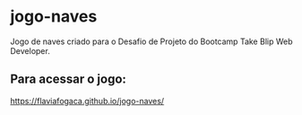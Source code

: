 # jogo-naves
Jogo de naves criado para o Desafio de Projeto do Bootcamp Take Blip Web Developer.

## Para acessar o jogo: 

https://flaviafogaca.github.io/jogo-naves/